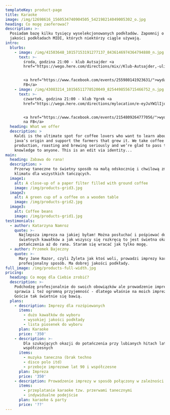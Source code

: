 ```yaml
---
templateKey: product-page
title: Karaoke
image: /img/12698616_1560534740904505_542198214049005302_o.jpg
heading: Co mogę zaoferować?
description: >-
  Posiadam bazę kilku tysięcy wyselekcjonowanych podkładów. Zapomnij o słabej
  jakości podkładach MIDI, których niektórzy ciągle używają.
intro:
  blurbs:
    - image: /img/41503648_10157153191277137_8436146974364794880_n.jpg
      text: >-
        środa, godzina 21:00 - klub Autsajder <a
        href="https://wego.here.com/directions/mix//Klub-Autsajder,-ulica-Do-Studzienki-34A,-80-227-Gda%C5%84sk:e-eyJuYW1lIjoiS2x1YiBBdXRzYWpkZXIiLCJhZGRyZXNzIjoidWwuIERvIFN0dWR6aWVua2kgMzRBLCA4MC0yMjcgV3J6ZXN6Y3osIEdkYW5zaywgUG9sYW5kIiwibGF0aXR1ZGUiOjU0LjM2ODU1LCJsb25naXR1ZGUiOjE4LjYxMTA5LCJwcm92aWRlck5hbWUiOiJmYWNlYm9vayIsInByb3ZpZGVySWQiOjMzMDAwMTY1NzEzNn0=?map=54.36855,18.61109,15,normal&fb_locale=pl_PL"><mapa></a>


        <a href="https://www.facebook.com/events/255980141923631/">wydarzenie na
        FB</a>
    - image: /img/43083214_10156511778520049_8254498556715466752_n.jpg
      text: >-
        czwartek, godzina 21:00 - klub Ygrek <a
        href="https://wego.here.com/directions/mylocation/e-eyJuYW1lIjoiS2x1YiBZZ3JlayIsImFkZHJlc3MiOiJ1bC4gUG9sYW5raSA2NSwgODAtMzA2IE9saXdhLCBHZGFuc2ssIFBvbGFuZCIsImxhdGl0dWRlIjo1NC4zOTQxMTE4LCJsb25naXR1ZGUiOjE4LjU2OTYyODgsInByb3ZpZGVyTmFtZSI6ImZhY2Vib29rIiwicHJvdmlkZXJJZCI6MzU5NjAyMzI1MDQ4fQ==?map=54.3941118,18.5696288,15,normal&ref=facebook&link=unknown&fb_locale=pl_PL"><mapa></a>


        <a href="https://www.facebook.com/events/2154809264777056/">wydarzenie
        na FB</a>
  heading: What we offer
  description: >
    Kaldi is the ultimate spot for coffee lovers who want to learn about their
    java’s origin and support the farmers that grew it. We take coffee
    production, roasting and brewing seriously and we’re glad to pass that
    knowledge to anyone. This is an edit via identity...
main:
  heading: Zabawa do rana!
  description: >
    Przerwy taneczne to świetny sposób na małą odskocznię i chwilową zmianę
    klimatu dla wszystkich tańczących.
  image1:
    alt: A close-up of a paper filter filled with ground coffee
    image: /img/products-grid3.jpg
  image2:
    alt: A green cup of a coffee on a wooden table
    image: /img/products-grid2.jpg
  image3:
    alt: Coffee beans
    image: /img/products-grid1.jpg
testimonials:
  - author: Katarzyna Namroz
    quote: >-
      Najlepsza impreza na jakiej byłam! Można posłuchać i pośpiewać do
      świetnych kawałków a jak wszyscy się rozkręcą to jest świetna okazja do
      potańczenia aż do rana. Staram się wracać jak tylko mogę.
  - author: Przemek Bajeczny
    quote: >-
      Mary Jane Razor, czyli Żyleta jak ktoś woli, prowadzi imprezy karaoke w
      profesjonalny sposób. Ma dobrej jakości podkłady.
full_image: /img/products-full-width.jpg
pricing:
  heading: Co mogę dla Ciebie zrobić?
  description: >-
    Podchodzę profesjonalnie do swoich obowiązków ale prowadzenie imprez karaoke
    sprawia i też ogromną przyjemność - dlatego właśnie na moich imprezach
    Goście tak świetnie się bawią.
  plans:
    - description: Imprezy dla rozśpiewanych
      items:
        - dużo kawałków do wyboru
        - wysokiej jakości podkłady
        - lista piosenek do wyboru
      plan: Karaoke
      price: '350'
    - description: >-
        Dla szukających okazji do potańczenia przy lubianych hitach lat 90 i
        współczesnych
      items:
        - muzyka taneczna (brak techno
        - disco polo itd)
        - przeboje imprezowe lat 90 i współczesne
      plan: Impreza
      price: '350'
    - description: Prowadzenie imprezy w sposób połączony w zależności od oczekiwań
      items:
        - przeplatanie karaoke tzw. przerwami tanecznymi
        - indywidualne podejście
      plan: karaoke & party
      price: '??'
---
```



